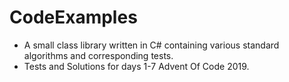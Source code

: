 # CodeExamples
- A small class library written in C# containing various standard algorithms and corresponding tests.
- Tests and Solutions for days 1-7 Advent Of Code 2019.
